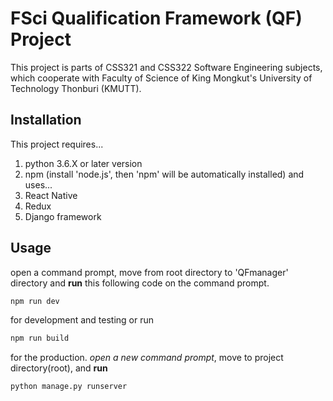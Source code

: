# FSci Qualification Framework (QF) Project
This project is parts of CSS321 and CSS322 Software Engineering subjects,  which cooperate with Faculty of Science of King Mongkut's University of Technology Thonburi (KMUTT).

## Installation
This project requires...
1. python 3.6.X or later version
2. npm (install 'node.js', then 'npm' will be  automatically installed)
and uses...
1. React Native
2. Redux
3. Django framework

## Usage
open a command prompt, move from root directory to 'QFmanager' directory  and **run** this following code on the command prompt.
```bash
npm run dev
```
for development and testing
or run
```bash
npm run build
```
for the production.
*open a new command prompt*, move to project directory(root), and **run**
```bash
python manage.py runserver
```